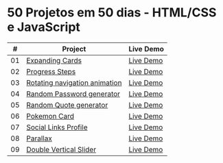 
# 50 Projetos em 50 dias - HTML/CSS e JavaScript

|  #  | Project                                                                                                                     | Live Demo                                                                         |
| :-: | --------------------------------------------------------------------------------------------------------------------------- | --------------------------------------------------------------------------------- |
| 01  | [Expanding Cards](https://github.com/dkhenrique/50projetos50dias/tree/main/expanding-cards)                             | [Live Demo](https://expanding-cardsz.netlify.app/)               |
| 02  | [Progress Steps](https://github.com/dkhenrique/50projetos50dias/tree/main/progress-steps)                               | [Live Demo](https://progress-steps-by-step.netlify.app/)                |
| 03  | [Rotating navigation animation](https://github.com/dkhenrique/50projetos50dias/tree/main/rotating-navigation-animation)                               | [Live Demo](https://regal-bubblegum-344443.netlify.app/)                |
| 04  | [Random Password generator](https://github.com/dkhenrique/50projetos50dias/tree/main/Random-Password-generator.git)                               | [Live Demo](https://progress-steps-by-step.netlify.app/)                |
| 05  | [Random Quote generator](https://github.com/dkhenrique/50projetos50dias/tree/main/Random-Password-generator.git)                               | [Live Demo]()                |
| 06  | [Pokemon Card](https://github.com/dkhenrique/50projetos50dias/tree/main/pokemon-card)                               | [Live Demo](https://pokecardis.netlify.app/)                |
| 07  | [Social Links Profile](https://github.com/dkhenrique/50projetos50dias/tree/main/social-links-profile)                               | [Live Demo](https://social-link-profiless.netlify.app/)                |
| 08  | [Parallax](https://github.com/dkhenrique/50projetos50dias/tree/main/parallax)                               | [Live Demo](https://euphonious-pastelito-e79482.netlify.app/)                |
| 09  | [Double Vertical Slider](https://github.com/dkhenrique/50projetos50dias/tree/main/double-vertical-sliders)                               | [Live Demo](https://fantastic-strudel-a7194b.netlify.app/)                |
